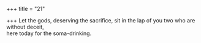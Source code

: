 +++
title = "21"

+++
Let the gods, deserving the sacrifice, sit in the lap of you two who are  without deceit,  
here today for the soma-drinking.  